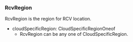 ### RcvRegion
RcvRegion is the region for RCV location.

- cloudSpecificRegion: CloudSpecificRegionOneof
  - RcvRegion can be any one of CloudSpecificRegion.
